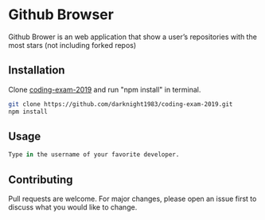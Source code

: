 # Github Browser

Github Brower is an web application that show a user’s repositories with
the most stars (not including forked repos)

## Installation

Clone [coding-exam-2019](https://github.com/darknight1983/coding-exam-2019.git) and run "npm install" in terminal.

```bash
git clone https://github.com/darknight1983/coding-exam-2019.git
npm install
```

## Usage

```python
Type in the username of your favorite developer.
```

## Contributing

Pull requests are welcome. For major changes, please open an issue first to discuss what you would like to change.
